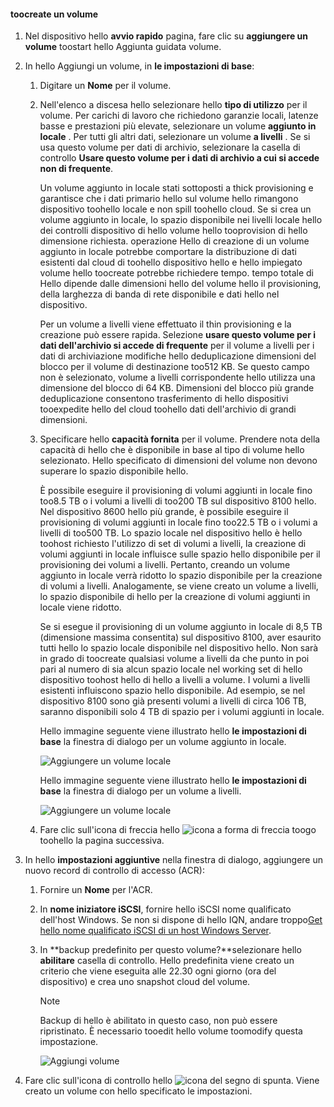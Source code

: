 <!--author=alkohli last changed: 08/16/2016-->

#### <a name="toocreate-a-volume"></a>toocreate un volume
1. Nel dispositivo hello **avvio rapido** pagina, fare clic su **aggiungere un volume** toostart hello Aggiunta guidata volume.
2. In hello Aggiungi un volume, in **le impostazioni di base**:
   
   1. Digitare un **Nome** per il volume.
   2. Nell'elenco a discesa hello selezionare hello **tipo di utilizzo** per il volume. Per carichi di lavoro che richiedono garanzie locali, latenze basse e prestazioni più elevate, selezionare un volume **aggiunto in locale** . Per tutti gli altri dati, selezionare un volume **a livelli** . Se si usa questo volume per dati di archivio, selezionare la casella di controllo **Usare questo volume per i dati di archivio a cui si accede non di frequente**. 
      
       Un volume aggiunto in locale stati sottoposti a thick provisioning e garantisce che i dati primario hello sul volume hello rimangono dispositivo toohello locale e non spill toohello cloud.  Se si crea un volume aggiunto in locale, lo spazio disponibile nei livelli locale hello dei controlli dispositivo di hello volume hello tooprovision di hello dimensione richiesta. operazione Hello di creazione di un volume aggiunto in locale potrebbe comportare la distribuzione di dati esistenti dal cloud di toohello dispositivo hello e hello impiegato volume hello toocreate potrebbe richiedere tempo. tempo totale di Hello dipende dalle dimensioni hello del volume hello il provisioning, della larghezza di banda di rete disponibile e dati hello nel dispositivo. 
      
       Per un volume a livelli viene effettuato il thin provisioning e la creazione può essere rapida. Selezione **usare questo volume per i dati dell'archivio si accede di frequente** per il volume a livelli per i dati di archiviazione modifiche hello deduplicazione dimensioni del blocco per il volume di destinazione too512 KB. Se questo campo non è selezionato, volume a livelli corrispondente hello utilizza una dimensione del blocco di 64 KB. Dimensioni del blocco più grande deduplicazione consentono trasferimento di hello dispositivi tooexpedite hello del cloud toohello dati dell'archivio di grandi dimensioni.
   3. Specificare hello **capacità fornita** per il volume. Prendere nota della capacità di hello che è disponibile in base al tipo di volume hello selezionato. Hello specificato di dimensioni del volume non devono superare lo spazio disponibile hello.
      
       È possibile eseguire il provisioning di volumi aggiunti in locale fino too8.5 TB o i volumi a livelli di too200 TB sul dispositivo 8100 hello. Nel dispositivo 8600 hello più grande, è possibile eseguire il provisioning di volumi aggiunti in locale fino too22.5 TB o i volumi a livelli di too500 TB. Lo spazio locale nel dispositivo hello è hello toohost richiesto l'utilizzo di set di volumi a livelli, la creazione di volumi aggiunti in locale influisce sulle spazio hello disponibile per il provisioning dei volumi a livelli. Pertanto, creando un volume aggiunto in locale verrà ridotto lo spazio disponibile per la creazione di volumi a livelli. Analogamente, se viene creato un volume a livelli, lo spazio disponibile di hello per la creazione di volumi aggiunti in locale viene ridotto.
      
       Se si esegue il provisioning di un volume aggiunto in locale di 8,5 TB (dimensione massima consentita) sul dispositivo 8100, aver esaurito tutti hello lo spazio locale disponibile nel dispositivo hello. Non sarà in grado di toocreate qualsiasi volume a livelli da che punto in poi pari al numero di sia alcun spazio locale nel working set di hello dispositivo toohost hello di hello a livelli a volume. I volumi a livelli esistenti influiscono spazio hello disponibile. Ad esempio, se nel dispositivo 8100 sono già presenti volumi a livelli di circa 106 TB, saranno disponibili solo 4 TB di spazio per i volumi aggiunti in locale.
      
       Hello immagine seguente viene illustrato hello **le impostazioni di base** la finestra di dialogo per un volume aggiunto in locale.
      
        ![Aggiungere un volume locale](./media/storsimple-create-volume-u2/add-local-volume-include.png)
      
       Hello immagine seguente viene illustrato hello **le impostazioni di base** la finestra di dialogo per un volume a livelli.
      
        ![Aggiungere un volume locale](./media/storsimple-create-volume-u2/add-tiered-volume-include.png)
   
   1. Fare clic sull'icona di freccia hello ![icona a forma di freccia](./media/storsimple-create-volume-u2/HCS_ArrowIcon-include.png) toogo toohello la pagina successiva.
3. In hello **impostazioni aggiuntive** nella finestra di dialogo, aggiungere un nuovo record di controllo di accesso (ACR):
   
   1. Fornire un **Nome** per l'ACR.
   2. In **nome iniziatore iSCSI**, fornire hello iSCSI nome qualificato dell'host Windows. Se non si dispone di hello IQN, andare troppo[Get hello nome qualificato iSCSI di un host Windows Server](#get-the-iqn-of-a-windows-server-host).
   3. In **backup predefinito per questo volume?**selezionare hello **abilitare** casella di controllo. Hello predefinita viene creato un criterio che viene eseguita alle 22.30 ogni giorno (ora del dispositivo) e crea uno snapshot cloud del volume.
      
      > [!NOTE]
      > Backup di hello è abilitato in questo caso, non può essere ripristinato. È necessario tooedit hello volume toomodify questa impostazione.
      > 
      > 
      
      ![Aggiungi volume](./media/storsimple-create-volume-u2/AddVolumeAdditionalSettings1.png)
4. Fare clic sull'icona di controllo hello ![icona del segno di spunta](./media/storsimple-create-volume-u2/HCS_CheckIcon-include.png). Viene creato un volume con hello specificato le impostazioni.

